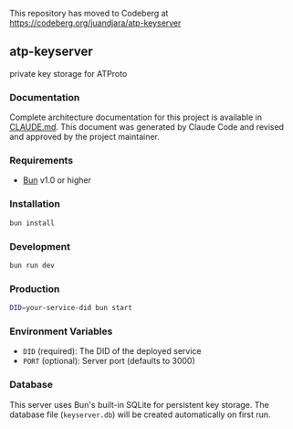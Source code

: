 This repository has moved to Codeberg at https://codeberg.org/juandjara/atp-keyserver

## atp-keyserver
private key storage for ATProto

### Documentation
Complete architecture documentation for this project is available in [CLAUDE.md](./CLAUDE.md). This document was generated by Claude Code and revised and approved by the project maintainer.

### Requirements
- [Bun](https://bun.sh/) v1.0 or higher

### Installation
```bash
bun install
```

### Development
```bash
bun run dev
```

### Production
```bash
DID=your-service-did bun start
```

### Environment Variables
- `DID` (required): The DID of the deployed service
- `PORT` (optional): Server port (defaults to 3000)

### Database
This server uses Bun's built-in SQLite for persistent key storage. The database file (`keyserver.db`) will be created automatically on first run.
